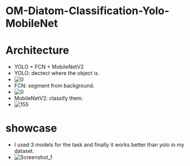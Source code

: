 # OM-Diatom-Classification-Yolo-MobileNet
# Architecture
* YOLO + FCN + MobileNetV2
* YOLO: dectect where the object is.
* ![0](https://github.com/user-attachments/assets/9dc93f74-d9b9-4932-b7d8-88cfa0676a6f)
* FCN: segment from background.
* ![0](https://github.com/user-attachments/assets/704c5045-435c-400d-850e-95b3e36df4dc)
* MobileNetV2: classify them.
* ![155](https://github.com/user-attachments/assets/982deb71-9e58-4a06-822f-1d080cb940b5)
# showcase 
* I used 3 models for the task and finally it works better than yolo in my dataset.
* ![Screenshot_1](https://github.com/user-attachments/assets/11b0032c-342a-4a76-8618-f7cc0e676c2a)

